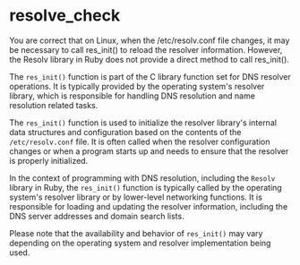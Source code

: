 # resolve_check


You are correct that on Linux, when the /etc/resolv.conf file changes, 
it may be necessary to call res_init() to reload the resolver information. However, 
the Resolv library in Ruby does not provide a direct method to call res_init().





The `res_init()` function is part of the C library function set for DNS resolver operations. It is typically provided by the operating system's resolver library, which is responsible for handling DNS resolution and name resolution related tasks.

The `res_init()` function is used to initialize the resolver library's internal data structures and configuration based on the contents of the `/etc/resolv.conf` file. It is often called when the resolver configuration changes or when a program starts up and needs to ensure that the resolver is properly initialized.

In the context of programming with DNS resolution, including the `Resolv` library in Ruby, the `res_init()` function is typically called by the operating system's resolver library or by lower-level networking functions. It is responsible for loading and updating the resolver information, including the DNS server addresses and domain search lists.

Please note that the availability and behavior of `res_init()` may vary depending on the operating system and resolver implementation being used.

